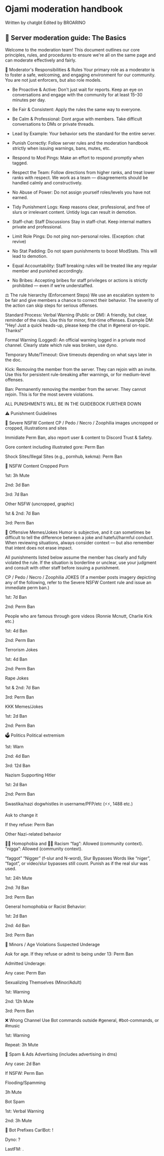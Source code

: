# Ojami moderation handbook

Written by chatgbt
Edited by BROARINO

## 📜 Server moderation guide: The Basics
Welcome to the moderation team! This document outlines our core principles, rules, and procedures to ensure we're all on the same page and can moderate effectively and fairly.

🎯 Moderator's Responsibilities & Rules
Your primary role as a moderator is to foster a safe, welcoming, and engaging environment for our community. You are not just enforcers, but also role models.

* Be Proactive & Active: Don't just wait for reports. Keep an eye on conversations and engage with the community for at least 15–30 minutes per day.
  
* Be Fair & Consistent: Apply the rules the same way to everyone.
  
* Be Calm & Professional: Dont argue with members. Take difficult conversations to DMs or private threads.
  
* Lead by Example: Your behavior sets the standard for the entire server.

* Punish Correctly: Follow server rules and the moderation handbook strictly when issuing warnings, bans, mutes, etc.

* Respond to Mod Pings: Make an effort to respond promptly when tagged.

* Respect the Team: Follow directions from higher ranks, and treat lower ranks with respect. We work as a team — disagreements should be handled calmly and constructively.

* No Abuse of Power: Do not assign yourself roles/levels you have not earned.

* Tidy Punishment Logs: Keep reasons clear, professional, and free of slurs or irrelevant content. Untidy logs can result in demotion.

* Staff-chat: Staff Discussions Stay in staff-chat. Keep internal matters private and professional.

* Limit Role Pings: Do not ping non-personal roles. (Exception: chat revive)

* No Stat Padding: Do not spam punishments to boost ModStats. This will lead to demotion.

* Equal Accountability: Staff breaking rules will be treated like any regular member and punished accordingly.

* No Bribes: Accepting bribes for staff privileges or actions is strictly prohibited — even if we’re understaffed.

⚖️ The rule hierarchy (Enforcement Steps)
We use an escalation system to be fair and give members a chance to correct their behavior. The severity of the action can skip steps for serious offenses.

Standard Process: Verbal Warning (Public or DM): A friendly, but clear, reminder of the rules. Use this for minor, first-time offenses.
Example DM: "Hey! Just a quick heads-up, please keep the chat in #general on-topic. Thanks!"

Formal Warning (Logged): An official warning logged in a private mod channel. Clearly state which rule was broken, use dyno.

Temporary Mute/Timeout: Give timeouts depending on what says later in the doc.

Kick: Removing the member from the server. They can rejoin with an invite. Use this for persistent rule-breaking after warnings, or for medium-level offenses.

Ban: Permanently removing the member from the server. They cannot rejoin. This is for the most severe violations.

ALL PUNISHMENTS WILL BE IN THE GUIDEBOOK FURTHER DOWN

⚠️ Punishment Guidelines

🚫 Severe NSFW Content
CP / Pedo / Necro / Zoophilia images uncropped or cropped, illustrations and sites

Immidiate Perm Ban, also report user & content to Discord Trust & Safety.

Gore content including illustrated gore: Perm Ban

Shock Sites/Illegal Sites (e.g., pornhub, kekma): Perm Ban

🚫 NSFW Content
Cropped Porn


1st: 3h Mute


2nd: 3d Ban


3rd: 7d Ban


Other NSFW (uncropped, graphic)


1st & 2nd: 7d Ban


3rd: Perm Ban



🤡 Offensive Memes/Jokes
Humor is subjective, and it can sometimes be difficult to tell the difference between a joke and hateful/harmful conduct. When reviewing situations, always consider context — but also remember that intent does not erase impact.

All punishments listed below assume the member has clearly and fully violated the rule. If the situation is borderline or unclear, use your judgment and consult with other staff before issuing a punishment.

CP / Pedo / Necro / Zoophilia JOKES (If a member posts imagery depicting any of the following, refer to the Severe NSFW Content rule and issue an immediate perm ban.)


1st: 7d Ban


2nd: Perm Ban


People who are famous through gore videos (Ronnie Mcnutt, Charlie Kirk etc.)


1st: 4d Ban


2nd: Perm Ban


Terrorism Jokes


1st: 4d Ban


2nd: Perm Ban


Rape Jokes


1st & 2nd: 7d Ban


3rd: Perm Ban



KKK Memes/Jokes


1st: 2d Ban


2nd: Perm Ban



🗳️ Politics
Political extremism 


1st: Warn


2nd: 4d Ban


3rd: 12d Ban

Nazism
Supporting Hitler


1st: 2d Ban


2nd: Perm Ban


Swastika/nazi dogwhistles in username/PFP/etc (⚡⚡, 1488 etc.)


Ask to change it


If they refuse: Perm Ban


Other Nazi-related behavior



🏳️‍🌈 Homophobia and 🧑🏾 Racism
“fag”: Allowed (community context).
“nigga”: Allowed (community context).

“faggot” “Nigger” (f-slur and N-word), Slur Bypasses
Words like “niger”, “fagot”, or video/slur bypasses still count.
Punish as if the real slur was used.


1st: 24h Mute


2nd: 7d Ban


3rd: Perm Ban



General homophobia or Racist Behavior:


1st: 2d Ban


2nd: 4d Ban


3rd: Perm Ban



👶 Minors / Age Violations
Suspected Underage


Ask for age. If they refuse or admit to being under 13: Perm Ban


Admitted Underage:


Any case: Perm Ban


Sexualizing Themselves (Minor/Adult)


1st: Warning


2nd: 12h Mute


3rd: Perm Ban



❌ Wrong Channel Use
Bot commands outside #general, #bot-commands, or #music


1st: Warning


Repeat: 3h Mute



📢 Spam & Ads
Advertising (includes advertising in dms)


Any case: 2d Ban


If NSFW: Perm Ban


Flooding/Spamming


3h Mute


Bot Spam


1st: Verbal Warning


2nd: 3h Mute



🤖 Bot Prefixes
CarlBot: !


Dyno: ?


LastFM: .



